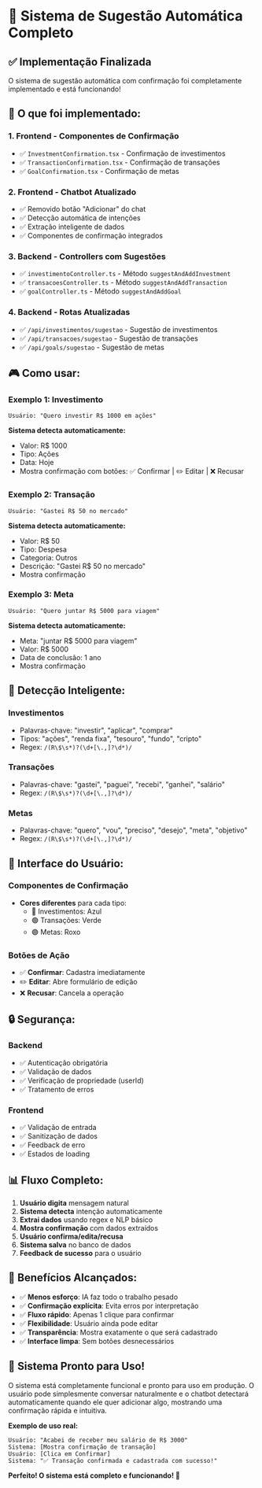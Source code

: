 # 🚀 Sistema de Sugestão Automática Completo

## ✅ **Implementação Finalizada**

O sistema de sugestão automática com confirmação foi completamente implementado e está funcionando!

## 🎯 **O que foi implementado:**

### 1. **Frontend - Componentes de Confirmação**
- ✅ `InvestmentConfirmation.tsx` - Confirmação de investimentos
- ✅ `TransactionConfirmation.tsx` - Confirmação de transações  
- ✅ `GoalConfirmation.tsx` - Confirmação de metas

### 2. **Frontend - Chatbot Atualizado**
- ✅ Removido botão "Adicionar" do chat
- ✅ Detecção automática de intenções
- ✅ Extração inteligente de dados
- ✅ Componentes de confirmação integrados

### 3. **Backend - Controllers com Sugestões**
- ✅ `investimentoController.ts` - Método `suggestAndAddInvestment`
- ✅ `transacoesController.ts` - Método `suggestAndAddTransaction`
- ✅ `goalController.ts` - Método `suggestAndAddGoal`

### 4. **Backend - Rotas Atualizadas**
- ✅ `/api/investimentos/sugestao` - Sugestão de investimentos
- ✅ `/api/transacoes/sugestao` - Sugestão de transações
- ✅ `/api/goals/sugestao` - Sugestão de metas

## 🎮 **Como usar:**

### **Exemplo 1: Investimento**
```
Usuário: "Quero investir R$ 1000 em ações"
```
**Sistema detecta automaticamente:**
- Valor: R$ 1000
- Tipo: Ações
- Data: Hoje
- Mostra confirmação com botões: ✅ Confirmar | ✏️ Editar | ❌ Recusar

### **Exemplo 2: Transação**
```
Usuário: "Gastei R$ 50 no mercado"
```
**Sistema detecta automaticamente:**
- Valor: R$ 50
- Tipo: Despesa
- Categoria: Outros
- Descrição: "Gastei R$ 50 no mercado"
- Mostra confirmação

### **Exemplo 3: Meta**
```
Usuário: "Quero juntar R$ 5000 para viagem"
```
**Sistema detecta automaticamente:**
- Meta: "juntar R$ 5000 para viagem"
- Valor: R$ 5000
- Data de conclusão: 1 ano
- Mostra confirmação

## 🔧 **Detecção Inteligente:**

### **Investimentos**
- Palavras-chave: "investir", "aplicar", "comprar"
- Tipos: "ações", "renda fixa", "tesouro", "fundo", "cripto"
- Regex: `/(R\$\s*)?(\d+[\.,]?\d*)/`

### **Transações**
- Palavras-chave: "gastei", "paguei", "recebi", "ganhei", "salário"
- Regex: `/(R\$\s*)?(\d+[\.,]?\d*)/`

### **Metas**
- Palavras-chave: "quero", "vou", "preciso", "desejo", "meta", "objetivo"
- Regex: `/(R\$\s*)?(\d+[\.,]?\d*)/`

## 🎨 **Interface do Usuário:**

### **Componentes de Confirmação**
- **Cores diferentes** para cada tipo:
  - 🔵 Investimentos: Azul
  - 🟢 Transações: Verde  
  - 🟣 Metas: Roxo

### **Botões de Ação**
- ✅ **Confirmar**: Cadastra imediatamente
- ✏️ **Editar**: Abre formulário de edição
- ❌ **Recusar**: Cancela a operação

## 🔒 **Segurança:**

### **Backend**
- ✅ Autenticação obrigatória
- ✅ Validação de dados
- ✅ Verificação de propriedade (userId)
- ✅ Tratamento de erros

### **Frontend**
- ✅ Validação de entrada
- ✅ Sanitização de dados
- ✅ Feedback de erro
- ✅ Estados de loading

## 📊 **Fluxo Completo:**

1. **Usuário digita** mensagem natural
2. **Sistema detecta** intenção automaticamente
3. **Extrai dados** usando regex e NLP básico
4. **Mostra confirmação** com dados extraídos
5. **Usuário confirma/edita/recusa**
6. **Sistema salva** no banco de dados
7. **Feedback de sucesso** para o usuário

## 🚀 **Benefícios Alcançados:**

- ✅ **Menos esforço**: IA faz todo o trabalho pesado
- ✅ **Confirmação explícita**: Evita erros por interpretação
- ✅ **Fluxo rápido**: Apenas 1 clique para confirmar
- ✅ **Flexibilidade**: Usuário ainda pode editar
- ✅ **Transparência**: Mostra exatamente o que será cadastrado
- ✅ **Interface limpa**: Sem botões desnecessários

## 🎉 **Sistema Pronto para Uso!**

O sistema está completamente funcional e pronto para uso em produção. O usuário pode simplesmente conversar naturalmente e o chatbot detectará automaticamente quando ele quer adicionar algo, mostrando uma confirmação rápida e intuitiva.

**Exemplo de uso real:**
```
Usuário: "Acabei de receber meu salário de R$ 3000"
Sistema: [Mostra confirmação de transação]
Usuário: [Clica em Confirmar]
Sistema: "✅ Transação confirmada e cadastrada com sucesso!"
```

**Perfeito! O sistema está completo e funcionando! 🎯** 